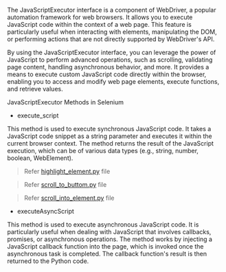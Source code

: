 The JavaScriptExecutor interface is a component of WebDriver, a popular automation framework for web browsers. It allows you to execute JavaScript code within the context of a web page. This feature is particularly useful when interacting with elements, manipulating the DOM, or performing actions that are not directly supported by WebDriver's API.

By using the JavaScriptExecutor interface, you can leverage the power of JavaScript to perform advanced operations, such as scrolling, validating page content, handling asynchronous behavior, and more. It provides a means to execute custom JavaScript code directly within the browser, enabling you to access and modify web page elements, execute functions, and retrieve values.


JavaScriptExecutor Methods in Selenium

* execute_script

This method is used to execute synchronous JavaScript code. It takes a JavaScript code snippet as a string parameter and executes it within the current browser context. The method returns the result of the JavaScript execution, which can be of various data types (e.g., string, number, boolean, WebElement).


> Refer [highlight_element.py](highlight_element.py) file

> Refer [scroll_to_buttom.py](scroll_to_buttom.py) file

> Refer [scroll_into_element.py](scroll_into_element.py) file


* executeAsyncScript

This method is used to execute asynchronous JavaScript code. It is particularly useful when dealing with JavaScript that involves callbacks, promises, or asynchronous operations. The method works by injecting a JavaScript callback function into the page, which is invoked once the asynchronous task is completed. The callback function's result is then returned to the Python code.